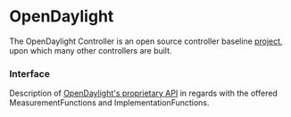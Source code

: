 # OpenDaylight  

The OpenDaylight Controller is an open source controller baseline [project](https://www.opendaylight.org/), upon which many other controllers are built.  

### Interface  
Description of [OpenDaylight's proprietary API](./OpenDaylight.yaml) in regards with the offered MeasurementFunctions and ImplementationFunctions.  
